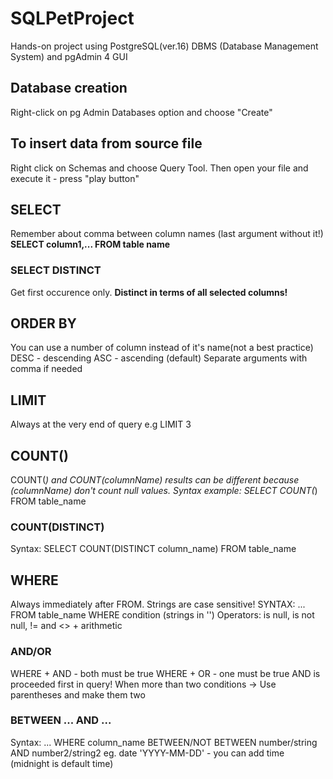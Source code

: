 # SQLPetProject
Hands-on project using PostgreSQL(ver.16) DBMS (Database Management System) and pgAdmin 4 GUI 

## Database creation
Right-click on pg Admin Databases option and choose "Create"

## To insert data from source file
Right click on Schemas and choose Query Tool. Then open your file and execute it - press "play button" 

## SELECT
Remember about comma between column names (last argument without it!)
<b>SELECT 
column1,...
FROM 
table name</b>

### SELECT DISTINCT
Get first occurence only. 
<b>Distinct in terms of all selected columns!</b>

## ORDER BY
You can use a number of column instead of it's name(not a best practice)
DESC - descending
ASC - ascending (default)
Separate arguments with comma if needed

## LIMIT
Always at the very end of query
e.g LIMIT 3

## COUNT()
COUNT(*) and COUNT(columnName) results can be different because (columnName) don't count null values.
Syntax example:
SELECT
COUNT(*)
FROM 
table_name

### COUNT(DISTINCT)

Syntax:
SELECT
COUNT(DISTINCT column_name)
FROM 
table_name

## WHERE

Always immediately after FROM.
Strings are case sensitive!
SYNTAX:
...
FROM table_name
WHERE condition (strings in '')
Operators:
is null, is not null, != and <> + arithmetic

### AND/OR

WHERE + AND - both must be true
WHERE + OR - one must be true 
AND is proceeded first in query! 
When more than two conditions -> Use parentheses and make them two 


### BETWEEN ... AND ...

Syntax:
...
WHERE column_name BETWEEN/NOT BETWEEN number/string AND number2/string2 
eg. date 'YYYY-MM-DD' - you can add time (midnight is default time)